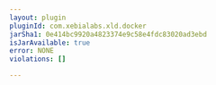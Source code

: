 ```yaml
---
layout: plugin
pluginId: com.xebialabs.xld.docker
jarSha1: 0e414bc9920a4823374e9c58e4fdc83020ad3ebd
isJarAvailable: true
error: NONE
violations: []

---
```

